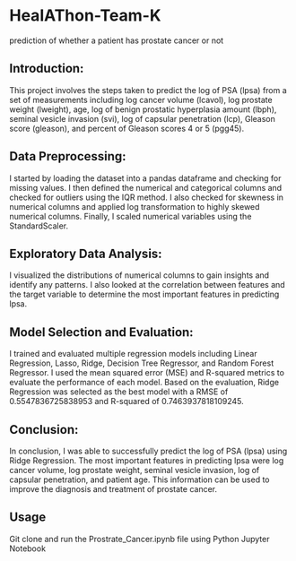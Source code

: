 # HealAThon-Team-K
prediction of whether a patient has prostate cancer or not

## Introduction: 

This project involves the steps taken to predict the log of PSA (lpsa) from a set of measurements including log cancer volume (lcavol), log prostate weight (lweight), age, log of benign prostatic hyperplasia amount (lbph), seminal vesicle invasion (svi), log of capsular penetration (lcp), Gleason score (gleason), and percent of Gleason scores 4 or 5 (pgg45). 

## Data Preprocessing: 

I started by loading the dataset into a pandas dataframe and checking for missing values. I then defined the numerical and categorical columns and checked for outliers using the IQR method. I also checked for skewness in numerical columns and applied log transformation to highly skewed numerical columns. Finally, I scaled numerical variables using the StandardScaler. 

 
## Exploratory Data Analysis: 

I visualized the distributions of numerical columns to gain insights and identify any patterns. I also looked at the correlation between features and the target variable to determine the most important features in predicting lpsa. 

## Model Selection and Evaluation: 

I trained and evaluated multiple regression models including Linear Regression, Lasso, Ridge, Decision Tree Regressor, and Random Forest Regressor. I used the mean squared error (MSE) and R-squared metrics to evaluate the performance of each model. Based on the evaluation, Ridge Regression was selected as the best model with a RMSE of 0.5547836725838953 and R-squared of 0.7463937818109245. 

## Conclusion: 

In conclusion, I was able to successfully predict the log of PSA (lpsa) using Ridge Regression. The most important features in predicting lpsa were log cancer volume, log prostate weight, seminal vesicle invasion, log of capsular penetration, and patient age. This information can be used to improve the diagnosis and treatment of prostate cancer. 


## Usage
Git clone and run the Prostrate_Cancer.ipynb file using Python Jupyter Notebook
